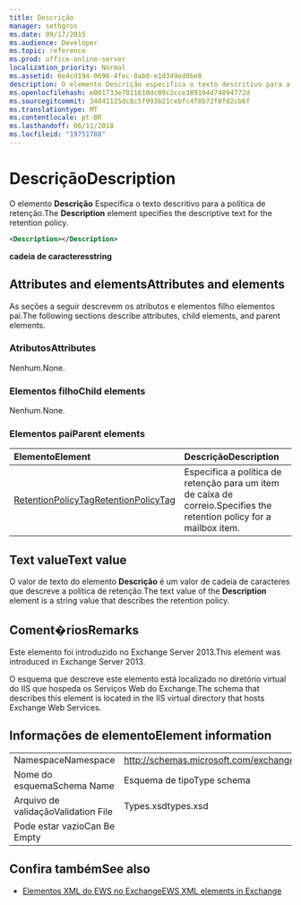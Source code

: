 ```yaml
---
title: Descrição
manager: sethgros
ms.date: 09/17/2015
ms.audience: Developer
ms.topic: reference
ms.prod: office-online-server
localization_priority: Normal
ms.assetid: 6e4cd194-0696-4fec-8ab0-e1d349ed0be0
description: O elemento Descrição especifica o texto descritivo para a política de retenção.
ms.openlocfilehash: e001733e7011610dc09c2cce389104d74894772d
ms.sourcegitcommit: 34041125dc8c5f993b21cebfc4f8b72f0fd2cb6f
ms.translationtype: MT
ms.contentlocale: pt-BR
ms.lasthandoff: 06/11/2018
ms.locfileid: "19751788"
---
```

# <a name="description"></a><span data-ttu-id="ad271-103">Descrição</span><span class="sxs-lookup"><span data-stu-id="ad271-103">Description</span></span>

<span data-ttu-id="ad271-104">O elemento **Descrição** Especifica o texto descritivo para a política de retenção.</span><span class="sxs-lookup"><span data-stu-id="ad271-104">The **Description** element specifies the descriptive text for the retention policy.</span></span> 
  
```XML
<Description></Description>
```

 <span data-ttu-id="ad271-105">**cadeia de caracteres**</span><span class="sxs-lookup"><span data-stu-id="ad271-105">**string**</span></span>
## <a name="attributes-and-elements"></a><span data-ttu-id="ad271-106">Attributes and elements</span><span class="sxs-lookup"><span data-stu-id="ad271-106">Attributes and elements</span></span>

<span data-ttu-id="ad271-107">As seções a seguir descrevem os atributos e elementos filho elementos pai.</span><span class="sxs-lookup"><span data-stu-id="ad271-107">The following sections describe attributes, child elements, and parent elements.</span></span>
  
### <a name="attributes"></a><span data-ttu-id="ad271-108">Atributos</span><span class="sxs-lookup"><span data-stu-id="ad271-108">Attributes</span></span>

<span data-ttu-id="ad271-109">Nenhum.</span><span class="sxs-lookup"><span data-stu-id="ad271-109">None.</span></span>
  
### <a name="child-elements"></a><span data-ttu-id="ad271-110">Elementos filho</span><span class="sxs-lookup"><span data-stu-id="ad271-110">Child elements</span></span>

<span data-ttu-id="ad271-111">Nenhum.</span><span class="sxs-lookup"><span data-stu-id="ad271-111">None.</span></span>
  
### <a name="parent-elements"></a><span data-ttu-id="ad271-112">Elementos pai</span><span class="sxs-lookup"><span data-stu-id="ad271-112">Parent elements</span></span>

|<span data-ttu-id="ad271-113">**Elemento**</span><span class="sxs-lookup"><span data-stu-id="ad271-113">**Element**</span></span>|<span data-ttu-id="ad271-114">**Descrição**</span><span class="sxs-lookup"><span data-stu-id="ad271-114">**Description**</span></span>|
|:-----|:-----|
|[<span data-ttu-id="ad271-115">RetentionPolicyTag</span><span class="sxs-lookup"><span data-stu-id="ad271-115">RetentionPolicyTag</span></span>](retentionpolicytag.md) <br/> |<span data-ttu-id="ad271-116">Especifica a política de retenção para um item de caixa de correio.</span><span class="sxs-lookup"><span data-stu-id="ad271-116">Specifies the retention policy for a mailbox item.</span></span>  <br/> |
   
## <a name="text-value"></a><span data-ttu-id="ad271-117">Text value</span><span class="sxs-lookup"><span data-stu-id="ad271-117">Text value</span></span>

<span data-ttu-id="ad271-118">O valor de texto do elemento **Descrição** é um valor de cadeia de caracteres que descreve a política de retenção.</span><span class="sxs-lookup"><span data-stu-id="ad271-118">The text value of the **Description** element is a string value that describes the retention policy.</span></span> 
  
## <a name="remarks"></a><span data-ttu-id="ad271-119">Coment�rios</span><span class="sxs-lookup"><span data-stu-id="ad271-119">Remarks</span></span>

<span data-ttu-id="ad271-120">Este elemento foi introduzido no Exchange Server 2013.</span><span class="sxs-lookup"><span data-stu-id="ad271-120">This element was introduced in Exchange Server 2013.</span></span>
  
<span data-ttu-id="ad271-121">O esquema que descreve este elemento está localizado no diretório virtual do IIS que hospeda os Serviços Web do Exchange.</span><span class="sxs-lookup"><span data-stu-id="ad271-121">The schema that describes this element is located in the IIS virtual directory that hosts Exchange Web Services.</span></span>
  
## <a name="element-information"></a><span data-ttu-id="ad271-122">Informações de elemento</span><span class="sxs-lookup"><span data-stu-id="ad271-122">Element information</span></span>

|||
|:-----|:-----|
|<span data-ttu-id="ad271-123">Namespace</span><span class="sxs-lookup"><span data-stu-id="ad271-123">Namespace</span></span>  <br/> |http://schemas.microsoft.com/exchange/services/2006/types  <br/> |
|<span data-ttu-id="ad271-124">Nome do esquema</span><span class="sxs-lookup"><span data-stu-id="ad271-124">Schema Name</span></span>  <br/> |<span data-ttu-id="ad271-125">Esquema de tipo</span><span class="sxs-lookup"><span data-stu-id="ad271-125">Type schema</span></span>  <br/> |
|<span data-ttu-id="ad271-126">Arquivo de validação</span><span class="sxs-lookup"><span data-stu-id="ad271-126">Validation File</span></span>  <br/> |<span data-ttu-id="ad271-127">Types.xsd</span><span class="sxs-lookup"><span data-stu-id="ad271-127">types.xsd</span></span>  <br/> |
|<span data-ttu-id="ad271-128">Pode estar vazio</span><span class="sxs-lookup"><span data-stu-id="ad271-128">Can Be Empty</span></span>  <br/> ||
   
## <a name="see-also"></a><span data-ttu-id="ad271-129">Confira também</span><span class="sxs-lookup"><span data-stu-id="ad271-129">See also</span></span>

- [<span data-ttu-id="ad271-130">Elementos XML do EWS no Exchange</span><span class="sxs-lookup"><span data-stu-id="ad271-130">EWS XML elements in Exchange</span></span>](ews-xml-elements-in-exchange.md)

